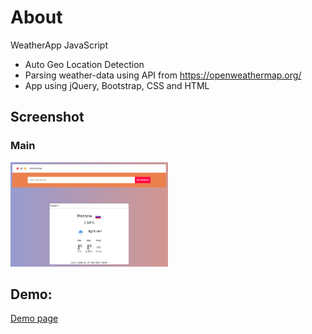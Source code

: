 # About

WeatherApp JavaScript

- Auto Geo Location Detection 
- Parsing weather-data using API from https://openweathermap.org/  
- App using jQuery, Bootstrap, CSS and HTML  

## Screenshot

### Main  

<img src="https://github.com/Art3m198/WeatherApp/blob/main/images/1.PNG" width="50%" height="50%">  

## Demo:

[Demo page](https://art3m198.github.io/WeatherApp/)
